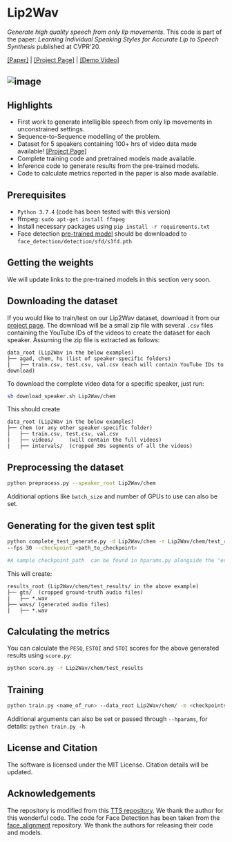 # Lip2Wav

*Generate high quality speech from only lip movements*. This code is part of the paper: _Learning Individual Speaking Styles for Accurate Lip to Speech Synthesis_ published at CVPR'20.

[[Paper]]() | [[Project Page]](http://cvit.iiit.ac.in/research/projects/cvit-projects/speaking-by-observing-lip-movements) | [[Demo Video]](https://www.youtube.com/watch?v=HziA-jmlk_4)

![image](images/banner.gif)
----------
Highlights
----------
 - First work to generate intelligible speech from only lip movements in unconstrained settings.
 - Sequence-to-Sequence modelling of the problem.
 - Dataset for 5 speakers containing 100+ hrs of video data made available! [[Project Page]](http://cvit.iiit.ac.in/research/projects/cvit-projects/speaking-by-observing-lip-movements) 
 - Complete training code and pretrained models made available.
 - Inference code to generate results from the pre-trained models.
 - Code to calculate metrics reported in the paper is also made available.


Prerequisites
-------------
- `Python 3.7.4` (code has been tested with this version)
- ffmpeg: `sudo apt-get install ffmpeg`
- Install necessary packages using `pip install -r requirements.txt`
- Face detection [pre-trained model](https://www.adrianbulat.com/downloads/python-fan/s3fd-619a316812.pth) should be downloaded to `face_detection/detection/sfd/s3fd.pth`

Getting the weights
----------
We will update links to the pre-trained models in this section very soon.


Downloading the dataset
----------

If you would like to train/test on our Lip2Wav dataset, download it from our [project page](http://cvit.iiit.ac.in/research/projects/cvit-projects/speaking-by-observing-lip-movements). The download will be a small zip file with several `.csv` files containing the YouTube IDs of the videos to create the dataset for each speaker. Assuming the zip file is extracted as follows:

```
data_root (Lip2Wav in the below examples)
├── agad, chem, hs (list of speaker-specific folders)
|	├── train.csv, test.csv, val.csv (each will contain YouTube IDs to download)
```

To download the complete video data for a specific speaker, just run:

```bash
sh download_speaker.sh Lip2Wav/chem
```

This should create

```
data_root (Lip2Wav in the below examples)
├── chem (or any other speaker-specific folder)
|	├── train.csv, test.csv, val.csv
|	├── videos/		(will contain the full videos)
|	├── intervals/	(cropped 30s segments of all the videos) 
```


Preprocessing the dataset
----------
```bash
python preprocess.py --speaker_root Lip2Wav/chem
```

Additional options like `batch_size` and number of GPUs to use can also be set.


Generating for the given test split
----------
```bash
python complete_test_generate.py -d Lip2Wav/chem -r Lip2Wav/chem/test_results \
--fps 30 --checkpoint <path_to_checkpoint>

#A sample checkpoint_path  can be found in hparams.py alongside the "eval_ckpt" param.
```

This will create:
```
results_root (Lip2Wav/chem/test_results/ in the above example)
├── gts/  (cropped ground-truth audio files)
|	├── *.wav
├── wavs/ (generated audio files)
|	├── *.wav
```

Calculating the metrics
----------
You can calculate the `PESQ`, `ESTOI` and `STOI` scores for the above generated results using `score.py`:
```bash
python score.py -r Lip2Wav/chem/test_results
```

Training
----------
```bash
python train.py <name_of_run> --data_root Lip2Wav/chem/ -m <checkpoints_folder> --fps 30
```
Additional arguments can also be set or passed through `--hparams`, for details: `python train.py -h`


License and Citation
----------
The software is licensed under the MIT License. Citation details will be updated.


Acknowledgements
----------
The repository is modified from this [TTS repository](https://github.com/CorentinJ/Real-Time-Voice-Cloning). We thank the author for this wonderful code. The code for Face Detection has been taken from the [face_alignment](https://github.com/1adrianb/face-alignment) repository. We thank the authors for releasing their code and models.